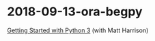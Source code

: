 # 2018-09-13-ora-begpy
[Getting Started with Python 3](https://www.safaribooksonline.com/live-training/courses/getting-started-with-python-3/0636920206644/) (with Matt Harrison)
